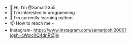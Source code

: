 - 👋 Hi, I’m @Samar2355
- 👀 I’m interested in programming
- 🌱 I’m currently learning python
- 📫 How to reach me -
- Instagram- https://www.instagram.com/samarjoshi2000?igsh=cWxlcXQ4dnRtZjIy


<!---
Samar2355/Samar2355 is a ✨ special ✨ repository because its `README.md` (this file) appears on your GitHub profile.
You can click the Preview link to take a look at your changes.
--->
